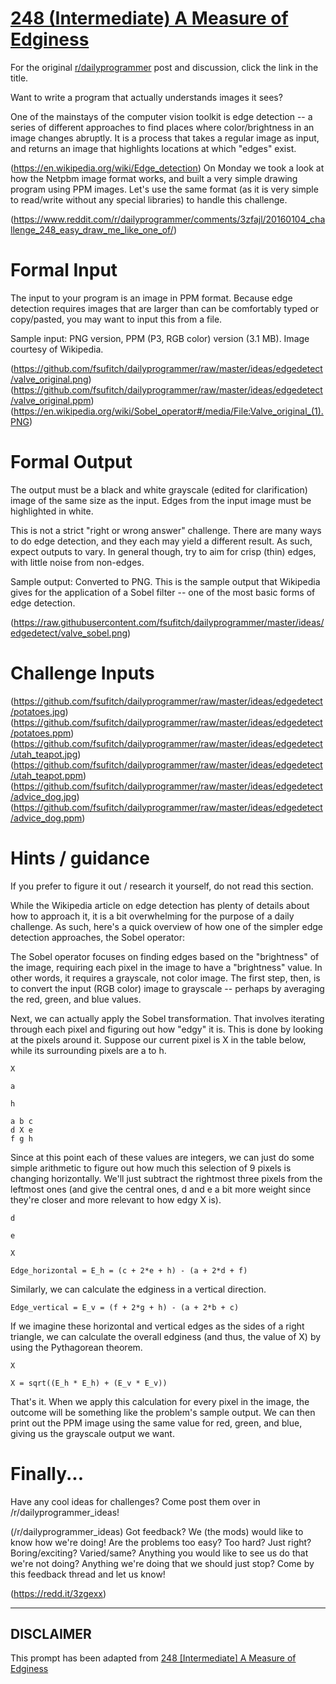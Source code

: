# [248 (Intermediate) A Measure of Edginess](https://www.reddit.com/r/dailyprogrammer/comments/3zqiiq/20160106_challenge_248_intermediate_a_measure_of/)

For the original [r/dailyprogrammer](https://www.reddit.com/r/dailyprogrammer/) post and discussion, click the link in the title.

Want to write a program that actually understands images it sees? 

One of the mainstays of the computer vision toolkit is edge
detection -- a series
of different approaches to find places where color/brightness in an
image changes abruptly. It is a process that takes a regular image as
input, and returns an image that highlights locations at which "edges"
exist. 

(https://en.wikipedia.org/wiki/Edge_detection)
On Monday we took a
look
at how the Netpbm image format works, and built a very simple drawing
program using PPM images.  Let's use the same format (as it is very
simple to read/write without any special libraries) to handle this
challenge.

(https://www.reddit.com/r/dailyprogrammer/comments/3zfajl/20160104_challenge_248_easy_draw_me_like_one_of/)
# Formal Input
The input to your program is an image in PPM format. Because edge
detection requires images that are larger than can be comfortably
typed or copy/pasted, you may want to input this from a file.

Sample input: PNG
version,
PPM (P3, RGB color)
version
(3.1 MB). Image courtesy of
Wikipedia.

(https://github.com/fsufitch/dailyprogrammer/raw/master/ideas/edgedetect/valve_original.png)
(https://github.com/fsufitch/dailyprogrammer/raw/master/ideas/edgedetect/valve_original.ppm)
(https://en.wikipedia.org/wiki/Sobel_operator#/media/File:Valve_original_(1).PNG)
# Formal Output
The output must be a black and white grayscale (edited for clarification) image of the same size as the
input. Edges from the input image must be highlighted in white.

This is not a strict "right or wrong answer" challenge. There are many
ways to do edge detection, and they each may yield a different
result. As such, expect outputs to vary. In general though, try to aim
for crisp (thin) edges, with little noise from non-edges.

Sample output:
Converted to PNG. This
is the sample output that Wikipedia gives for the application of a
Sobel filter -- one of the most basic forms of edge detection.

(https://raw.githubusercontent.com/fsufitch/dailyprogrammer/master/ideas/edgedetect/valve_sobel.png)
# Challenge Inputs
(https://github.com/fsufitch/dailyprogrammer/raw/master/ideas/edgedetect/potatoes.jpg)
(https://github.com/fsufitch/dailyprogrammer/raw/master/ideas/edgedetect/potatoes.ppm)
(https://github.com/fsufitch/dailyprogrammer/raw/master/ideas/edgedetect/utah_teapot.jpg)
(https://github.com/fsufitch/dailyprogrammer/raw/master/ideas/edgedetect/utah_teapot.ppm)
(https://github.com/fsufitch/dailyprogrammer/raw/master/ideas/edgedetect/advice_dog.jpg)
(https://github.com/fsufitch/dailyprogrammer/raw/master/ideas/edgedetect/advice_dog.ppm)
# Hints / guidance
If you prefer to figure it out / research it yourself, do not read
this section.

While the Wikipedia article on edge detection has plenty of details
about how to approach it, it is a bit overwhelming for the purpose of
a daily challenge. As such, here's a quick overview of how one of the
simpler edge detection approaches, the Sobel operator:

The Sobel operator focuses on finding edges based on the
"brightness" of the image, requiring each pixel in the image to have a
"brightness" value. In other words, it requires a grayscale, not color
image. The first step, then, is to convert the input (RGB color) image to
grayscale -- perhaps by averaging the red, green, and blue values.

Next, we can actually apply the Sobel transformation. That involves
iterating through each pixel and figuring out how "edgy" it is. This
is done by looking at the pixels around it. Suppose our current pixel
is X in the table below, while its surrounding pixels are a to h.


```
X
```

```
a
```

```
h
```

```
a b c
d X e
f g h
```
Since at this point each of these values are integers, we can just do
some simple arithmetic to figure out how much this selection of 9
pixels is changing horizontally. We'll just subtract the rightmost
three pixels from the leftmost ones (and give the central ones, d
and e a bit more weight since they're closer and more relevant to
how edgy X is).


```
d
```

```
e
```

```
X
```

```
Edge_horizontal = E_h = (c + 2*e + h) - (a + 2*d + f)
```
Similarly, we can calculate the edginess in a vertical direction.


```
Edge_vertical = E_v = (f + 2*g + h) - (a + 2*b + c)
```
If we imagine these horizontal and vertical edges as the sides of a
right triangle, we can calculate the overall edginess (and thus, the
value of X) by using the Pythagorean theorem.


```
X
```

```
X = sqrt((E_h * E_h) + (E_v * E_v))
```
That's it. When we apply this calculation for every pixel in the
image, the outcome will be something like the problem's sample
output. We can then print out the PPM image using the same value for
red, green, and blue, giving us the grayscale output we want.

# Finally...
Have any cool ideas for challenges? Come post them over in
  /r/dailyprogrammer_ideas! 

(/r/dailyprogrammer_ideas)
Got feedback? We (the mods) would like to know how we're doing!
  Are the problems too easy? Too hard? Just right? Boring/exciting?
  Varied/same? Anything you would like to see us do that we're not
  doing? Anything we're doing that we should just stop? Come by this
  feedback thread and let us know! 

(https://redd.it/3zgexx)

----
## **DISCLAIMER**
This prompt has been adapted from [248 [Intermediate] A Measure of Edginess](https://www.reddit.com/r/dailyprogrammer/comments/3zqiiq/20160106_challenge_248_intermediate_a_measure_of/
)
